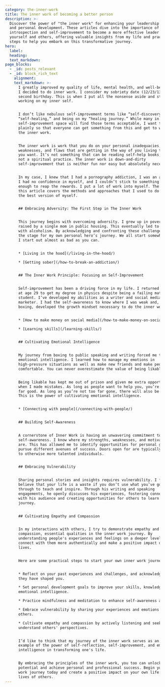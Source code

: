 ```yaml
---
category: the-inner-work
title: The inner work of becoming a better person
description: >-
  Discover the power of "the inner work" for enhancing your leadership skills
  and personal development. These articles dive into the importance of
  introspection and self-improvement to become a more effective leader of
  yourself and others, offering valuable insights from my life and practical
  steps to help you embark on this transformative journey.
hero:
  label:
  heading:
  text_markdown:
page_blocks:
  - _id: posts_relevant
  - _id: block_rich_text
    alignment:
    text_markdown: >-
      I greatly improved my quality of life, mental health, and well-being when
      I decided to do inner work. I consider my sobriety date (12/23/13) my
      second birthday. This is when I put all the nonsense aside and started
      working on my inner self.


      I don’t like nebulous self-improvement terms like “self-discovery,”
      “self-healing,” and being on my “healing journey.” While many in the
      self-improvement space will find those terms acceptable, I want to speak
      plainly so that everyone can get something from this and get to work on
      the inner work.


      The inner work is work that you do on your personal inadequacies,
      weaknesses, and flaws that are getting in the way of you living the life
      you want. It’s not something that can be reading self-help books, and it’s
      not a spiritual practice. The inner work is down-and-dirty
      self-improvement that is neither fun nor easy but absolutely necessary.


      In my case, I knew that I had a pornography addiction, I was an alcoholic,
      I had no confidence in myself, and I couldn’t stick to something long
      enough to reap the rewards. I put a lot of work into myself. The rest of
      this article covers the methods and approaches that I used to do to become
      the best version of myself.


      ## Embracing Adversity: The First Step in The Inner Work


      This journey begins with overcoming adversity. I grew up in poverty,
      raised by a single mom in public housing. This eventually led to a battle
      with alcoholism. By acknowledging and confronting these challenges, I set
      the stage for my own personal hero’s journey. We all start somewhere, and
      I start out almost as bad as you can.


      * [Living in the hood](/living-in-the-hood/)

      * [Getting sober](/how-to-break-an-addiction/)


      ## The Inner Work Principle: Focusing on Self-Improvement


      Self-improvement has been a driving force in my life. I returned to school
      at age 29 to get my degree in physics despite being a failing math
      student. I’ve developed my abilities as a writer and social media
      marketer. I had the self-awareness to know where I was weak and, thanks to
      boxing, developed the growth mindset necessary to do the inner work.


      * [How to make money on social media](/how-to-make-money-on-social-media/)

      * [Learning skills](/learning-skills/)


      ## Cultivating Emotional Intelligence


      My journey from boxing to public speaking and writing forced me to develop
      emotional intelligence. I learned how to manage my emotions in
      high-pressure situations as well as make new friends and make people feel
      comfortable. You can never overestimate the value of being likable.


      Being likable has kept me out of prison and given me extra opportunities
      when I made mistakes. As long as people want to help you, you’re never too
      far good. As long as you’re not too far gone, there will also be a chance.
      This is the power of cultivating emotional intelligence.


      * [Connecting with people](/connecting-with-people/)


      ## Building Self-Awareness


      A cornerstone of Inner Work is having an unwavering commitment to
      self-awareness. I know where my strengths, weaknesses, and motivations
      are. This has allowed me to identify opportunities for personal growth and
      pursue different avenues of success. Doors open for are typically closed
      to otherwise more talented individuals.


      ## Embracing Vulnerability


      Sharing personal stories and insights requires vulnerability. I firmly
      believe that your life is a waste if you don’t use what you’ve gone
      through to teach and inspire. Through his writing and speaking
      engagements, he openly discusses his experiences, fostering connections
      with his audience and creating opportunities for others to learn from his
      journey.


      ## Cultivating Empathy and Compassion


      In my interactions with others, I try to demonstrate empathy and
      compassion, essential qualities in the inner work journey. By
      understanding people's experiences and feelings on a deeper level, I can
      connect with them more authentically and make a positive impact on their
      lives.


      Here are some practical steps to start your own inner work journey:


      * Reflect on your past experiences and challenges, and acknowledge how
      they have shaped you.

      * Set personal development goals to improve your skills, knowledge, or
      emotional intelligence.

      * Practice mindfulness and meditation to enhance self-awareness and focus.

      * Embrace vulnerability by sharing your experiences and emotions with
      others.

      * Cultivate empathy and compassion by actively listening and seeking to
      understand others' perspectives.


      I’d like to think that my journey of the inner work serves as an inspiring
      example of the power of self-reflection, self-improvement, and emotional
      intelligence in transforming one's life.


      By embracing the principles of the inner work, you too can unlock your
      potential and achieve personal and professional success. Begin your inner
      work journey today and create a positive impact on your own life and the
      lives of others.
---
```

